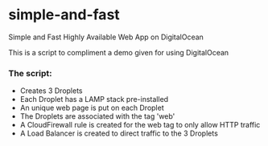 # simple-and-fast
Simple and Fast Highly Available Web App on DigitalOcean

This is a script to compliment a demo given for using DigitalOcean

### The script:
- Creates 3 Droplets
- Each Droplet has a LAMP stack pre-installed
- An unique web page is put on each Droplet
- The Droplets are associated with the tag 'web'
- A CloudFirewall rule is created for the web tag to only allow HTTP traffic
- A Load Balancer is created to direct traffic to the 3 Droplets
